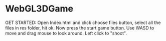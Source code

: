 # WebGL3DGame
GET STARTED:
Open Index.html and click choose files button, select all the files in res folder, hit ok. Now press the start game button. Use WASD to move and drag mouse to look around. Left click to "shoot".

